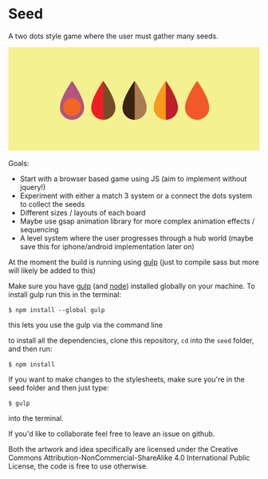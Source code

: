 # Seed

A two dots style game where the user must gather many seeds.

![seed](img/seed-collection.png)

Goals:

+ Start with a browser based game using JS (aim to implement without jquery!)
+ Experiment with either a match 3 system or a connect the dots system to collect the seeds
+ Different sizes / layouts of each board
+ Maybe use gsap animation library for more complex animation effects / sequencing
+ A level system where the user progresses through a hub world (maybe save this for iphone/android implementation later on)

At the moment the build is running using [gulp](http://gulpjs.com/) (just to compile sass but more will likely be added to this)

Make sure you have [gulp](http://gulpjs.com/) (and [node](https://nodejs.org/en/)) installed
globally on your machine. To install gulp run this in the terminal:

```
$ npm install --global gulp
```

this lets you use the gulp via the command line

to install all the dependencies, clone this repository, `cd` into the `seed` folder, and then run:

```
$ npm install
```

If you want to make changes to the stylesheets, make sure you're in the seed folder and then just type:

```
$ gulp
```

into the terminal.

If you'd like to collaborate feel free to leave an issue on github.

Both the artwork and idea specifically are licensed under the Creative Commons Attribution-NonCommercial-ShareAlike 4.0 International Public License, the code is free to use otherwise.
